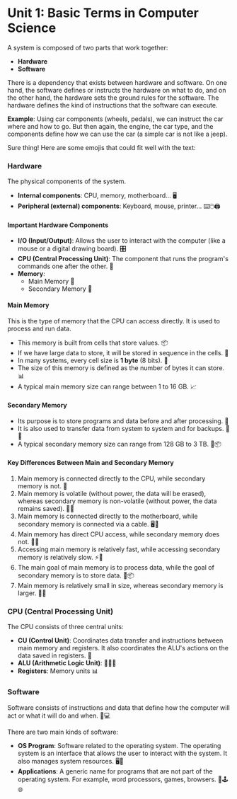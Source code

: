 
# Unit 1:  Basic Terms in Computer Science


A system is composed of two parts that work together:
- **Hardware**
- **Software**

There is a dependency that exists between hardware and software.
On one hand, the software defines or instructs the hardware on what to do, and on the other hand, the hardware sets the ground rules for the software. The hardware defines the kind of instructions that the software can execute.

**Example**: Using car components (wheels, pedals), we can instruct the car where and how to go. But then again, the engine, the car type, and the components define how we can use the car (a simple car is not like a jeep).

Sure thing! Here are some emojis that could fit well with the text:

### Hardware

The physical components of the system.
- **Internal components**: CPU, memory, motherboard... 🖥️
- **Peripheral (external) components**: Keyboard, mouse, printer... ⌨️🖱️🖨️

#### Important Hardware Components

- **I/O (Input/Output)**: Allows the user to interact with the computer (like a mouse or a digital drawing board). 🎛️
- **CPU (Central Processing Unit)**: The component that runs the program's commands one after the other. 💽
- **Memory**: 
    - Main Memory 🧠
    - Secondary Memory 💾

#### Main Memory

This is the type of memory that the CPU can access directly. It is used to process and run data.
- This memory is built from cells that store values. 📦
- If we have large data to store, it will be stored in sequence in the cells. 🔗
- In many systems, every cell size is **1 byte** (8 bits). 🧩
- The size of this memory is defined as the number of bytes it can store. 📊
- A typical main memory size can range between 1 to 16 GB. 📈

#### Secondary Memory

- Its purpose is to store programs and data before and after processing. 📂
- It is also used to transfer data from system to system and for backups. 🚚🔄
- A typical secondary memory size can range from 128 GB to 3 TB. 💽📦

#### Key Differences Between Main and Secondary Memory

1. Main memory is connected directly to the CPU, while secondary memory is not. 🔌
2. Main memory is volatile (without power, the data will be erased), whereas secondary memory is non-volatile (without power, the data remains saved). 🔋💾
3. Main memory is connected directly to the motherboard, while secondary memory is connected via a cable. 🖥️🔌
4. Main memory has direct CPU access, while secondary memory does not. 🧠💾
5. Accessing main memory is relatively fast, while accessing secondary memory is relatively slow. ⚡🐢
6. The main goal of main memory is to process data, while the goal of secondary memory is to store data. 🧠📦
7. Main memory is relatively small in size, whereas secondary memory is larger. 📏📐

### CPU (Central Processing Unit)

The CPU consists of three central units:
- **CU (Control Unit)**: Coordinates data transfer and instructions between main memory and registers. It also coordinates the ALU's actions on the data saved in registers. 🔄
- **ALU (Arithmetic Logic Unit)**: 📐➕➖
- **Registers**: Memory units 📊

### Software

Software consists of instructions and data that define how the computer will act or what it will do and when. 📜💻

There are two main kinds of software:
- **OS Program**: Software related to the operating system. The operating system is an interface that allows the user to interact with the system. It also manages system resources. 🖥️🔧
- **Applications**: A generic name for programs that are not part of the operating system. For example, word processors, games, browsers. 📱🕹️🌐

